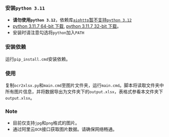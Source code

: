 ### 安装`python 3.11`
* **请勿使用`python 3.12`**，依赖库[`aiohttp`暂不支持`python 3.12`](https://github.com/aio-libs/aiohttp/issues/7739) 
* [python 3.11.7 64-bit 下载](https://www.python.org/ftp/python/3.11.7/python-3.11.7-amd64.exe), [python 3.11.7 32-bit 下载](https://www.python.org/ftp/python/3.11.7/python-3.11.7.exe)。
* 安装时请注意勾选将`python`加入`PATH`

### 安装依赖
运行`pip_install.cmd`安装依赖。

### 使用
复制`ocr2xlsx.py`和`main.cmd`至图片文件夹，运行`main.cmd`。脚本将读取文件夹中所有图片信息，并将数据导出为文件夹下的`output.xlsx`，表格式参看本文件夹下`output.xlsx`。

### Note
* 目前仅支持`jpg`和`png`格式的图片。
* 通过阿里云`OCR`接口获取图片数据。请确保网络畅通。
